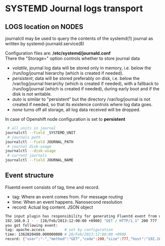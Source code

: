 # SYSTEMD Journal logs transport
## LOGS location on NODES

journalctl may be used to query the contents of the systemd(1) journal
as written by systemd-journald.service(8)

Configuration files are: **/etc/systemd/journald.conf**  
There the "Storage=" option controls whether to store journal data 
- *volatile*, journal log data will be stored only in memory, i.e. below the /run/log/journal hierarchy (which is created if needed).
- *persistent*, data will be stored preferably on disk, i.e. below the /var/log/journal hierarchy (which is created if needed), with a fallback to /run/log/journal (which is created if needed), during early boot and if the disk is not writable.
- *auto* is similar to "persistent" but the directory /var/log/journal is not created if needed, so that its existence controls where log data goes.
- *none* turns off all storage, all log data received will be dropped.

In case of Openshift node configuration is set to **persistent**
```sh
 # all units in journal
journalctl --field _SYSTEMD_UNIT
 # journals path
journalctl --field JOURNAL_PATH
 # journal disk-usage 
journalctl --disk-usage
 # current journals
journalctl --field JOURNAL_NAME
```
## Event structure
Fluentd event consists of tag, time and record.
+ tag: Where an event comes from. For message routing
+ time: When an event happens. Nanosecond resolution
+ record: Actual log content. JSON object

```sh
The input plugin has responsibility for generating Fluentd event from data sources. For example, in_tail generates events from text lines. If you have following line in apache logs:
192.168.0.1 - - [28/Feb/2013:12:00:00 +0900] "GET / HTTP/1.1" 200 777
you got following event:
tag: apache.access         # set by configuration
time: 1362020400.000000000 # 28/Feb/2013:12:00:00 +0900
record: {"user":"-","method":"GET","code":200,"size":777,"host":"192.168.0.1","path":"/"}
```
